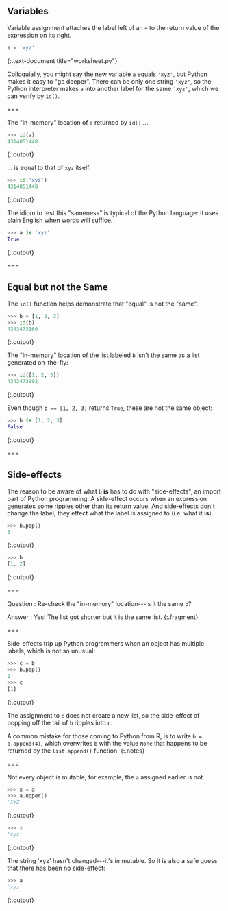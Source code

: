 ---
---

## Variables

Variable assignment attaches the label left of an `=` to the return value of the expression on its right.


~~~python
a = 'xyz'
~~~
{:.text-document title="worksheet.py"}



Colloquially, you might say the new variable `a` equals `'xyz'`, but Python makes it easy to "go deeper". There can be only one string `'xyz'`, so the Python interpreter makes `a` into another label for the same `'xyz'`, which we can verify by `id()`.

===

The "in-memory" location of `a` returned by `id()` ...


~~~python
>>> id(a)
4314051448

~~~
{:.output}



... is equal to that of `xyz` itself:


~~~python
>>> id('xyz')
4314051448

~~~
{:.output}



The idiom to test this "sameness" is typical of the Python language: it uses plain English when words will suffice.


~~~python
>>> a is 'xyz'
True

~~~
{:.output}



===

## Equal but not the Same

The `id()` function helps demonstrate that "equal" is not the "same".


~~~python
>>> b = [1, 2, 3]
>>> id(b)
4343473160

~~~
{:.output}



The "in-memory" location of the list labeled `b` isn't the same as a list generated on-the-fly:


~~~python
>>> id([1, 2, 3])
4343473992

~~~
{:.output}



Even though `b == [1, 2, 3]` returns `True`, these are not the same object:


~~~python
>>> b is [1, 2, 3]
False

~~~
{:.output}



===

## Side-effects

The reason to be aware of what `b` **is** has to do with "side-effects", an import part of Python programming. A side-effect occurs when an expression generates some ripples other than its return value. And side-effects don't change the label, they effect what the label is assigned to (i.e. what it **is**).


~~~python
>>> b.pop()
3

~~~
{:.output}




~~~python
>>> b
[1, 2]

~~~
{:.output}



===

Question
: Re-check the "in-memory" location---is it the same `b`?

Answer
: Yes! The list got shorter but it is the same list.
{:.fragment}

===

Side-effects trip up Python programmers when an object has multiple labels, which is not so unusual:


~~~python
>>> c = b
>>> b.pop()
2
>>> c
[1]

~~~
{:.output}



The assignment to `c` does not create a new list, so the side-effect of popping off the tail of `b` ripples into `c`.

A common mistake for those coming to Python from R, is to write `b = b.append(4)`, which overwrites `b` with the value `None` that happens to be returned by the `list.append()` function.
{:.notes}

===

Not every object is mutable; for example, the `a` assigned earlier is not.


~~~python
>>> x = a
>>> a.upper()
'XYZ'

~~~
{:.output}




~~~python
>>> x
'xyz'

~~~
{:.output}



The string 'xyz' hasn't changed---it's immutable. So it is also a safe guess that there has been no side-effect:


~~~python
>>> a
'xyz'

~~~
{:.output}


